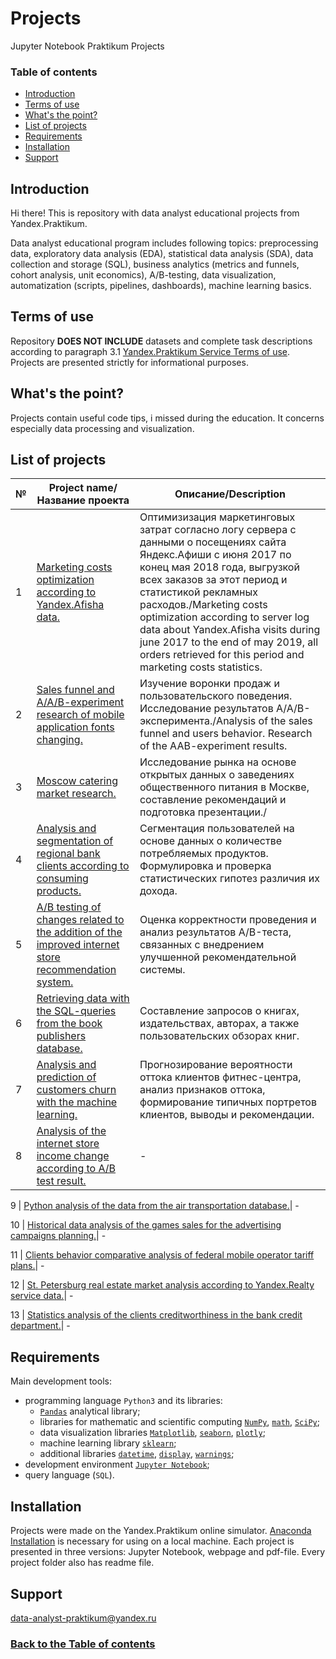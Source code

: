 # Projects
Jupyter Notebook Praktikum Projects

### Table of contents<a class="anchor" id="contents"></a>
* [Introduction](#chapter1)
* [Terms of use](#chapter2)
* [What's the point?](#chapter3)
* [List of projects](#chapter4)
* [Requirements](#chapter5)
* [Installation](#chapter6)
* [Support](#chapter7)

## Introduction<a class="anchor" id="chapter1"></a>
Hi there! This is repository with data analyst educational projects from Yandex.Praktikum.

Data analyst educational program includes following topics: preprocessing data, exploratory data analysis (EDA), statistical data analysis (SDA), data collection and storage (SQL), business analytics (metrics and funnels, cohort analysis, unit economics), A/B-testing, data visualization, automatization (scripts, pipelines, dashboards), machine learning basics.

## Terms of use<a class="anchor" id="chapter2"></a>

Repository **DOES NOT INCLUDE** datasets and complete task descriptions according to paragraph 3.1 [Yandex.Praktikum Service Terms of use](https://yandex.ru/legal/praktikum_termsofuse/). Projects are presented strictly for informational purposes.

## What's the point?<a class="anchor" id="chapter3"></a>
Projects contain useful code tips, i missed during the education. It concerns especially data processing and visualization.

## List of projects<a class="anchor" id="chapter4"></a>
№ | Project name/Название проекта | Описание/Description
| --- | --- | ---
1 | [Marketing costs optimization according to Yandex.Afisha data.](https://github.com/data-analyst-praktikum/Projects/tree/main/1_Marketing_costs_optimization) | Оптимизизация маркетинговых затрат согласно логу сервера с данными о посещениях сайта Яндекс.Афиши с июня 2017 по конец мая 2018 года, выгрузкой всех заказов за этот период и статистикой рекламных расходов./Marketing costs optimization according to server log data about Yandex.Afisha visits during june 2017 to the end of may 2019, all orders retrieved for this period and marketing costs statistics.
2 | [Sales funnel and A/A/B-experiment research of mobile application fonts changing.](https://github.com/data-analyst-praktikum/Projects/tree/main/2_Sales_funnel_and_AAB-experiment_research) | Изучение воронки продаж и пользовательского поведения. Исследование результатов A/A/B-эксперимента./Analysis of the sales funnel and users behavior. Research of the AAB-experiment results.
3 | [Moscow catering market research.](https://github.com/data-analyst-praktikum/Projects/tree/main/3_Catering_market_research) | Исследование рынка на основе открытых данных о заведениях общественного питания в Москве, составление рекомендаций и подготовка презентации./
4 | [Analysis and segmentation of regional bank clients according to consuming products.](https://github.com/data-analyst-praktikum/Projects/tree/main/4_Bank_clients_analysis_and_segmentation) | Сегментация пользователей на основе данных о количестве потребляемых продуктов. Формулировка и проверка статистических гипотез различия их дохода.
5 | [A/B testing of changes related to the addition of the improved internet store recommendation system.](https://github.com/data-analyst-praktikum/Projects/tree/main/5_AB_testing_of_recommendation_system_changes) | Оценка корректности проведения и анализ результатов A/B-теста, связанных с внедрением улучшенной рекомендательной системы.
6 | [Retrieving data with the SQL-queries from the book publishers database.](https://github.com/data-analyst-praktikum/Projects/tree/main/6_SQL-queries_from_the_book_publishers_database) | Составление запросов о книгах, издательствах, авторах, а также пользовательских обзорах книг.
7 | [Analysis and prediction of customers churn with the machine learning.](https://github.com/data-analyst-praktikum/Projects/tree/main/7_Analysis_and_prediction_of_customers_churn_with_the_machine_learning) | Прогнозирование вероятности оттока клиентов фитнес-центра, анализ признаков оттока, формирование типичных портретов клиентов, выводы и рекомендации.
8 | [Analysis of the internet store income change according to A/B test result.](https://github.com/data-analyst-praktikum/Projects/tree/main/8_AB_test_of_the_internet_store_income_change)| -

9 | [Python analysis of the data from the air transportation database.](https://github.com/data-analyst-praktikum/Projects/tree/main/9_SQL-queries_from_the_air_transportation_database_and_analysis_in_Python)| -

10 | [Historical data analysis of the games sales for the advertising campaigns planning.](https://github.com/data-analyst-praktikum/Projects/tree/main/A_Historical_data_analysis_of_the_games_sales)| -

11 | [Clients behavior сomparative analysis of federal mobile operator tariff plans.](https://github.com/data-analyst-praktikum/Projects/tree/main/B_Clients_behavior_%D1%81omparative_analysis_of_tariff_plans)| -

12 | [St. Petersburg real estate market analysis according to Yandex.Realty service data.](https://github.com/data-analyst-praktikum/Projects/tree/main/C_St._Petersburg_real_estate_market_analysis)| -

13 | [Statistics analysis of the clients creditworthiness in the bank credit department.](https://github.com/data-analyst-praktikum/Projects/tree/main/D_Statistics_analysis_of_the_clients_creditworthiness)| -

## Requirements<a class="anchor" id="chapter5"></a>

Main development tools:
- programming language `Python3` and its libraries:
	- [`Pandas`](https://pandas.pydata.org/) analytical library;
	- libraries for mathematic and scientific computing [`NumPy`](http://www.numpy.org/), [`math`](https://docs.python.org/3/library/math.html), [`SciPy`](https://www.scipy.org/);
	- data visualization libraries [`Matplotlib`](https://matplotlib.org/), [`seaborn`](https://seaborn.pydata.org/), [`plotly`](https://plotly.com/python/);
	- machine learning library [`sklearn`](https://www.sklearn.org/);
	- additional libraries [`datetime`](https://docs.python.org/3/library/datetime.html), [`display`](https://ipython.org/ipython-doc/3/api/generated/IPython.display.html), [`warnings`](https://docs.python.org/3/library/warnings.html);
- development environment [`Jupyter Notebook`](https://jupyter.org/);
- query language (`SQL`).

## Installation<a class="anchor" id="chapter6"></a>

Projects were made on the Yandex.Praktikum online simulator. [Anaconda Installation](https://www.anaconda.com/distribution/) is necessary for using on a local machine. Each project is presented in three versions: Jupyter Notebook, webpage and pdf-file. Every project folder also has readme file.

## Support<a class="anchor" id="#chapter7"></a>

data-analyst-praktikum@yandex.ru

### [Back to the Table of contents](#contents)
